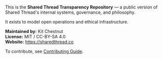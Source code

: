 This is the **Shared Thread Transparency Repository** — a public version of Shared Thread's internal systems, governance, and philosophy.

It exists to model open operations and ethical infrastructure.

**Maintained by:** Kit Chestnut  
**License:** MIT / CC-BY-SA 4.0  
**Website:** https://sharedthread.co

To contribute, see [Contributing Guide](../OpenSource/Contributing.md).
